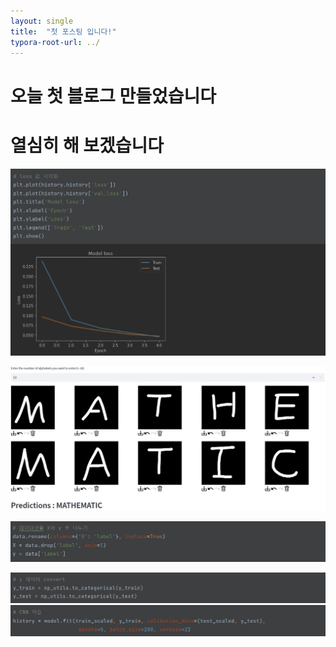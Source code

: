 ```yaml
---
layout: single
title:  "첫 포스팅 입니다!"
typora-root-url: ../
---
```

# 오늘 첫 블로그 만들었습니다
# 열심히 해 보겠습니다



![9.loss_graph](/images/2023-05-17-first/9.loss_graph.PNG)

![example](/images/2023-05-17-first/example-1684392308982-3.JPG)

![1.split](/images/2023-05-17-first/1.split.PNG)

![5.convert](/images/2023-05-17-first/5.convert.PNG)![7.fit](/images/2023-05-17-first/7.fit-1684394592637-14.PNG)
